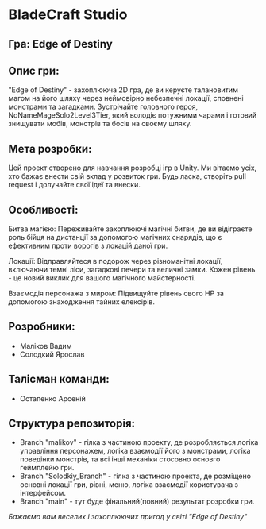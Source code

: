 # BladeCraft Studio

## Гра: Edge of Destiny


## Опис гри:

"Edge of Destiny" - захоплююча 2D гра, де ви керуєте талановитим магом на його шляху через неймовірно небезпечні локації, сповнені монстрами та загадками. Зустрічайте головного героя, NoNameMageSolo2Level3Tier, який володіє потужними чарами і готовий знищувати мобів, монстрів та босів на своєму шляху.

## Мета розробки:

Цей проект створено для навчання розробці ігр в Unity. Ми вітаємо усіх, хто бажає внести свій вклад у розвиток гри. Будь ласка, створіть pull request і долучайте свої ідеї та внески.

## Особливості:

Битва магією: Переживайте захоплюючі магічні битви, де ви відіграєте роль бійця на дистанції за допомогою магічних снарядів, що є ефективним проти ворогів з локацій даної гри.

Локації: Відправляйтеся в подорож через різноманітні локації, включаючи темні ліси, загадкові печери та величні замки. Кожен рівень - це новий виклик для вашого магічного майстерності.

Взаємодія персонажа з миром: Підвищуйте рівень свого HP за допомогою знаходження тайних елексірів.

## Розробники:
* Маліков Вадим
* Солодкий Ярослав

## Талісман команди:
* Остапенко Арсеній



## Структура репозиторія:
* Branch "malikov" - гілка з частиною проекту, де розробляється  логіка управління персонажем, логіка взаємодії його з монстрами, логіка поведінки монстрів, та всі інші механіки стосовно основго геймплейю гри.
* Branch "Solodkiy_Branch" - гілка з частиною проекта, де розміщено основні локації гри, рівні, меню, логіка взаємодії користувача з інтерфейсом.
* Branch "main" - тут буде фінальний(повний) результат розробки гри.


*Бажаємо вам веселих і захоплюючих пригод у світі "Edge of Destiny"*
